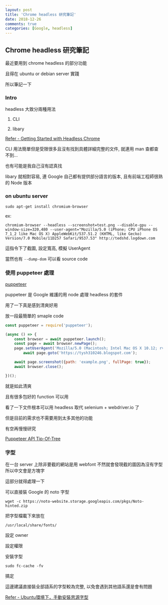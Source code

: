 ```yaml
---
layout: post
title: 'Chrome headless 研究筆記'
date: 2018-12-26
comments: true
categories: [Google, headless]
---
```

## Chrome headless 研究筆記

最近要用到 chrome headless 的部分功能

且得在 ubuntu or debian server 實踐

所以筆記一下

### Intro

headless 大致分兩種用法

1. CLI

2. libary

[Refer - Getting Started with Headless Chrome](https://developers.google.com/web/updates/2017/04/headless-chrome)

CLI 用法簡單但是受限很多且沒有找到具體詳細完整的文件, 就連用 man 查都查不到...

也有可能是我自己沒有認真找

libary 就相對容易, 連 Google 自己都有提供部分語言的版本, 且有前端工程師很熟的 Node 版本

### on ubuntu server

```
sudo apt-get install chromium-browser
```

ex:

```
chromium-browser --headless --screenshot=test.png --disable-gpu --window-size=320,480 --user-agent="Mozilla/5.0 (iPhone; CPU iPhone OS 7_1_2 like Mac OS X) AppleWebKit/537.51.2 (KHTML, like Gecko) Version/7.0 Mobile/11D257 Safari/9537.53" http://tedshd.logdown.com
```

這指令下了截圖, 設定寬高, 模擬 UserAgent

當然也有 `--dump-dom` 可以看 source code

### 使用 puppeteer 處理

[puppeteer](https://github.com/GoogleChrome/puppeteer)

puppeteer 是 Google 維護的用 node 處理 headless 的套件

用了一下真是感到清爽好用

放一段最簡單的 smaple code

```JavaScript
const puppeteer = require('puppeteer');

(async () => {
    const browser = await puppeteer.launch();
    const page = await browser.newPage();
    page.setUserAgent('Mozilla/5.0 (Macintosh; Intel Mac OS X 10.12; rv:64.0) Gecko/20100101 Firefox/64.0');
		await page.goto('https://tysh310246.blogspot.com');

    await page.screenshot({path: 'example.png', fullPage: true});
    await browser.close();

})();
```

就是如此清爽

且有很多包好的 function 可以用

看了一下文件根本可以用 headless 取代 selenium + webdriver.io 了

但是目前的需求也不需要用到太多其他的功能

有空再慢慢研究

[Puppeteer API Tip-Of-Tree](https://github.com/GoogleChrome/puppeteer/blob/master/docs/api.md)

### 字型

在一台 server 上除非要截的網站是用 webfont 不然就會發現截的圖因為沒有字型所以中文會是方塊字

這部分就得處理一下

可以直接裝 Google 的 noto 字型

```
wget -c https://noto-website.storage.googleapis.com/pkgs/Noto-hinted.zip
```

把字型檔載下來放在

```
/usr/local/share/fonts/
```

設定 owner

設定權限

安裝字型

```
sudo fc-cache -fv
```

搞定

這邊建議直接裝全部語系的字型較為完整, 以免會遇到其他語系還是會有問題

[Refer - Ubuntu環境下，手動安裝思源字型](http://samwhelp.github.io/blog/read/linux/ubuntu/font/font-noto/)
